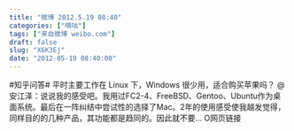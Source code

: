 ```yaml
---
title: "微博 2012.5.19 08:40"
categories: ["嘀咕"]
tags: ["来自微博 weibo.com"]
draft: false
slug: "X6K3Ej"
date: "2012-05-19 08:40:00"
---
```


<p>#知乎问答# 平时主要工作在 Linux 下，Windows 很少用，适合购买苹果吗？ @安江泽：说说我的感受吧。我用过FC2-4、FreeBSD、Gentoo、Ubuntu作为桌面系统。最后在一阵纠结中尝试性的选择了Mac。2年的使用感受使我越发觉得，同样目的的几种产品，其功能都是趋同的。因此就不要… O网页链接 ​​​​</p>
